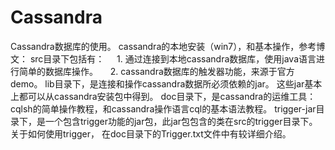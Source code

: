 # Cassandra
Cassandra数据库的使用。
cassandra的本地安装（win7），和基本操作，参考博文： 
src目录下包括有：
      1. 通过连接到本地cassandra数据库，使用java语言进行简单的数据库操作。
      2. cassandra数据库的触发器功能，来源于官方demo。
lib目录下，是连接和操作cassandra数据所必须依赖的jar。 这些jar基本上都可以从cassandra安装包中得到。
doc目录下，是cassandra的运维工具：cqlsh的简单操作教程，和cassandra操作语言cql的基本语法教程。
trigger-jar目录下，是一个包含trigger功能的jar包，此jar包包含的类在src的trigger目录下。 关于如何使用trigger， 在doc目录下的Trigger.txt文件中有较详细介绍。
